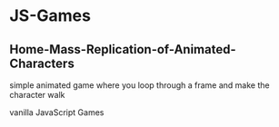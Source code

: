 # JS-Games

## Home-Mass-Replication-of-Animated-Characters 
simple animated game where you loop through a frame and make the character walk 


vanilla JavaScript Games 
